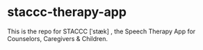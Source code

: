 # staccc-therapy-app

This is the repo for STACCC [ˈstæk] , the Speech Therapy App for Counselors, Caregivers & Children. 
